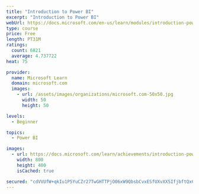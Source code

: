 ```yaml
---
title: "Introduction to Power BI"
excerpt: "Introduction to Power BI"
webUrl: https://docs.microsoft.com/en-us/learn/modules/introduction-power-bi/
type: course
price: Free
length: PT31M
ratings:
  count: 6821
  average: 4.737722
heat: 75

provider:
  name: Microsoft Learn
  domain: microsoft.com
  images:
    - url: /assets/images/organizations/microsoft.com-50x50.jpg
      width: 50
      height: 50

levels:
  - Beginner

topics:
  - Power BI

images:
  - url: https://docs.microsoft.com/learn/achievements/introduction-power-bi-social.png
    width: 800
    height: 400
    isCached: true

secured: "cdVVUfW+qkIu1P5YuCZr27TwGHTTPjO06xW9QbsbCvxESfUXvXX5IfjbftQxCldIlvQjA+VZ1JLt9xnDEVuVL4ALNR3tsuXTXOinrZGryrQ9pMplRO0T9c1eP4P/aK3dey7QAa9E2ufBK7cX3MflNNv3FIsR9dBKV0S9rYfOU+NNcEpdpha0lutG4UdcYgoZ+hkYF5653Qjj+K2lc3Kv76xHqFoxV3ZmTyMy4Qm9g5ak9xvuOmDjx3YNTVmahKYJRExFZH0Qi+lsaTkbTj77DGgD4okEsMQBADk/7GGO43p11Oei08oWDcebEghxzNs6YvcaaQUJ4WnJSuMkdrPh1gSvAd55rsvtGzYXpVzw0DY3RTTKM6LXhKVxa0R+tIBaqCyasLLwxaD6/VwJ3XLEOtIDHEU/WaoqqbQZnWER5BA=;NBHsabM3MIvhFZVQTk22dw=="
---
```



